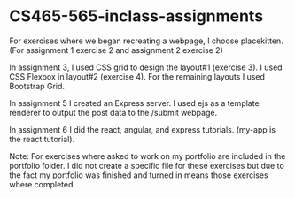 # CS465-565-inclass-assignments

For exercises where we began recreating a webpage, I choose placekitten.
(For assignment 1 exercise 2 and assignment 2 exercise 2)

In assignment 3, I used CSS grid to design the layout#1 (exercise 3).
I used CSS Flexbox in layout#2 (exercise 4). For the remaining layouts I
used Bootstrap Grid.

In assignment 5 I created an Express server. I used ejs as a template renderer to
output the post data to the /submit webpage.

In assignment 6 I did the react, angular, and express tutorials. (my-app is the react tutorial).

Note: For exercises where asked to work on my portfolio are included in the portfolio folder. I did not create a
specific file for these exercises but due to the fact my portfolio was finished and turned in means those exercises where
completed.
